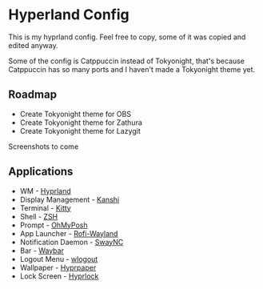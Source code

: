 # Hyperland Config

This is my hyprland config. Feel free to copy, some of it was copied and edited anyway.

Some of the config is Catppuccin instead of Tokyonight, that's because Catppuccin has so many ports and I haven't made a Tokyonight theme yet.

## Roadmap
 - Create Tokyonight theme for OBS
 - Create Tokyonight theme for Zathura
 - Create Tokyonight theme for Lazygit

Screenshots to come

## Applications
 - WM - [Hyprland](https://hyprland.org/)
 - Display Management - [Kanshi](https://git.sr.ht/~emersion/kanshi)
 - Terminal - [Kitty](https://github.com/kovidgoyal/kitty)
 - Shell - [ZSH](https://www.zsh.org/)
 - Prompt - [OhMyPosh](https://ohmyposh.dev/)
 - App Launcher - [Rofi-Wayland](https://github.com/lbonn/rofi)
 - Notification Daemon - [SwayNC](https://github.com/ErikReider/SwayNotificationCenter)
 - Bar - [Waybar](https://github.com/Alexays/Waybar)
 - Logout Menu - [wlogout](https://github.com/ArtsyMacaw/wlogout)
 - Wallpaper - [Hyprpaper](https://github.com/hyprwm/hyprpaper)
 - Lock Screen - [Hyprlock](https://github.com/hyprwm/hyprlock)
